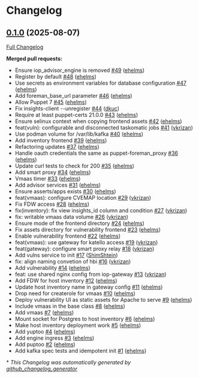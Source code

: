# Changelog

## [0.1.0](https://github.com/theforeman/puppet-iop/tree/0.1.0) (2025-08-07)

[Full Changelog](https://github.com/theforeman/puppet-iop/compare/920f3ee834c5e10486e08d938648158c72e35fc3...0.1.0)

**Merged pull requests:**

- Ensure iop\_advisor\_engine is removed [\#49](https://github.com/theforeman/puppet-iop/pull/49) ([ehelms](https://github.com/ehelms))
- Register by default [\#48](https://github.com/theforeman/puppet-iop/pull/48) ([ehelms](https://github.com/ehelms))
- Use secrets as environment variables for database configuration [\#47](https://github.com/theforeman/puppet-iop/pull/47) ([ehelms](https://github.com/ehelms))
- Add foreman\_base\_url parameter [\#46](https://github.com/theforeman/puppet-iop/pull/46) ([ehelms](https://github.com/ehelms))
- Allow Puppet 7 [\#45](https://github.com/theforeman/puppet-iop/pull/45) ([ehelms](https://github.com/ehelms))
- Fix insights-client --unregister [\#44](https://github.com/theforeman/puppet-iop/pull/44) ([dkuc](https://github.com/dkuc))
- Require at least puppet-certs 21.0.0 [\#43](https://github.com/theforeman/puppet-iop/pull/43) ([ehelms](https://github.com/ehelms))
- Ensure selinux context when copying frontend assets [\#42](https://github.com/theforeman/puppet-iop/pull/42) ([ehelms](https://github.com/ehelms))
- feat\(vuln\): configurable and disconnected taskomatic jobs [\#41](https://github.com/theforeman/puppet-iop/pull/41) ([vkrizan](https://github.com/vkrizan))
- Use podman volume for /var/lib/kafka [\#40](https://github.com/theforeman/puppet-iop/pull/40) ([ehelms](https://github.com/ehelms))
- Add inventory frontend [\#39](https://github.com/theforeman/puppet-iop/pull/39) ([ehelms](https://github.com/ehelms))
- Refactoring updates [\#37](https://github.com/theforeman/puppet-iop/pull/37) ([ehelms](https://github.com/ehelms))
- Handle oauth credentials the same as puppet-foreman\_proxy [\#36](https://github.com/theforeman/puppet-iop/pull/36) ([ehelms](https://github.com/ehelms))
- Update curl tests to check for 200 [\#35](https://github.com/theforeman/puppet-iop/pull/35) ([ehelms](https://github.com/ehelms))
- Add smart proxy [\#34](https://github.com/theforeman/puppet-iop/pull/34) ([ehelms](https://github.com/ehelms))
- Vmaas timer [\#33](https://github.com/theforeman/puppet-iop/pull/33) ([ehelms](https://github.com/ehelms))
- Add advisor services [\#31](https://github.com/theforeman/puppet-iop/pull/31) ([ehelms](https://github.com/ehelms))
- Ensure asserts/apps exists [\#30](https://github.com/theforeman/puppet-iop/pull/30) ([ehelms](https://github.com/ehelms))
- feat\(vmaas\): configure CVEMAP location [\#29](https://github.com/theforeman/puppet-iop/pull/29) ([vkrizan](https://github.com/vkrizan))
- Fix FDW access [\#28](https://github.com/theforeman/puppet-iop/pull/28) ([ehelms](https://github.com/ehelms))
- fix\(inventory\): fix view insights\_id column and condition [\#27](https://github.com/theforeman/puppet-iop/pull/27) ([vkrizan](https://github.com/vkrizan))
- fix: writable vmaas data volume [\#26](https://github.com/theforeman/puppet-iop/pull/26) ([vkrizan](https://github.com/vkrizan))
- Ensure mode of the frontend directory [\#24](https://github.com/theforeman/puppet-iop/pull/24) ([ehelms](https://github.com/ehelms))
- Fix assets directory for vulnerability frontend [\#23](https://github.com/theforeman/puppet-iop/pull/23) ([ehelms](https://github.com/ehelms))
- Enable vulnerability frontend [\#22](https://github.com/theforeman/puppet-iop/pull/22) ([ehelms](https://github.com/ehelms))
- feat\(vmaas\): use gateway for katello access [\#19](https://github.com/theforeman/puppet-iop/pull/19) ([vkrizan](https://github.com/vkrizan))
- feat\(gateway\): configure smart proxy relay [\#18](https://github.com/theforeman/puppet-iop/pull/18) ([vkrizan](https://github.com/vkrizan))
- Add vulns service to init [\#17](https://github.com/theforeman/puppet-iop/pull/17) ([ShimShtein](https://github.com/ShimShtein))
- fix: align naming convetion of hbi [\#16](https://github.com/theforeman/puppet-iop/pull/16) ([vkrizan](https://github.com/vkrizan))
- Add vulnerability [\#14](https://github.com/theforeman/puppet-iop/pull/14) ([ehelms](https://github.com/ehelms))
- feat: use shared nginx config from iop-gateway [\#13](https://github.com/theforeman/puppet-iop/pull/13) ([vkrizan](https://github.com/vkrizan))
- Add FDW for host inventory [\#12](https://github.com/theforeman/puppet-iop/pull/12) ([ehelms](https://github.com/ehelms))
- Update host inventory name in gateway config [\#11](https://github.com/theforeman/puppet-iop/pull/11) ([ehelms](https://github.com/ehelms))
- Drop need for createrole for vmaas [\#10](https://github.com/theforeman/puppet-iop/pull/10) ([ehelms](https://github.com/ehelms))
- Deploy vulnerability UI as static assets for Apache to serve [\#9](https://github.com/theforeman/puppet-iop/pull/9) ([ehelms](https://github.com/ehelms))
- Include vmaas in the base class [\#8](https://github.com/theforeman/puppet-iop/pull/8) ([ehelms](https://github.com/ehelms))
- Add vmaas [\#7](https://github.com/theforeman/puppet-iop/pull/7) ([ehelms](https://github.com/ehelms))
- Mount socket for Postgres to host inventory [\#6](https://github.com/theforeman/puppet-iop/pull/6) ([ehelms](https://github.com/ehelms))
- Make host inventory deployment work [\#5](https://github.com/theforeman/puppet-iop/pull/5) ([ehelms](https://github.com/ehelms))
- Add yuptoo [\#4](https://github.com/theforeman/puppet-iop/pull/4) ([ehelms](https://github.com/ehelms))
- Add engine ingress [\#3](https://github.com/theforeman/puppet-iop/pull/3) ([ehelms](https://github.com/ehelms))
- Add puptoo [\#2](https://github.com/theforeman/puppet-iop/pull/2) ([ehelms](https://github.com/ehelms))
- Add kafka spec tests and idempotent init [\#1](https://github.com/theforeman/puppet-iop/pull/1) ([ehelms](https://github.com/ehelms))



\* *This Changelog was automatically generated by [github_changelog_generator](https://github.com/github-changelog-generator/github-changelog-generator)*
